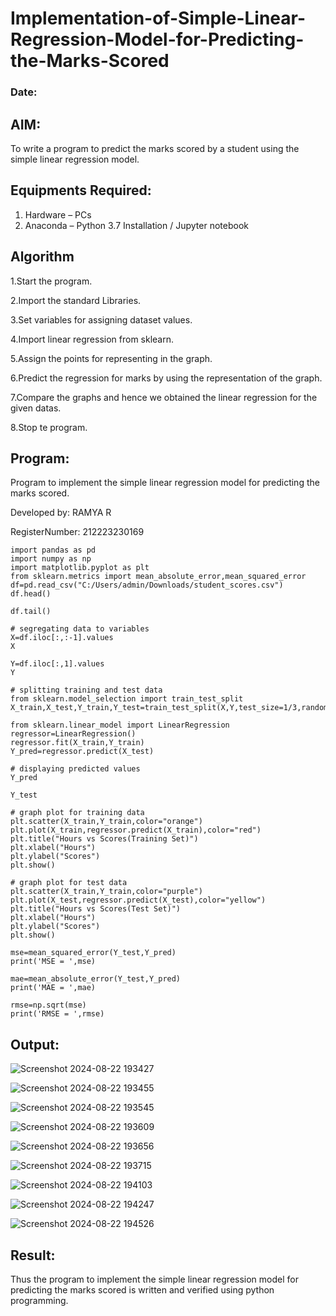 # Implementation-of-Simple-Linear-Regression-Model-for-Predicting-the-Marks-Scored
### Date:
## AIM:
To write a program to predict the marks scored by a student using the simple linear regression model.

## Equipments Required:
1. Hardware – PCs
2. Anaconda – Python 3.7 Installation / Jupyter notebook

## Algorithm

1.Start the program.

2.Import the standard Libraries. 

3.Set variables for assigning dataset values. 

4.Import linear regression from sklearn.

5.Assign the points for representing in the graph.

6.Predict the regression for marks by using the representation of the graph.

7.Compare the graphs and hence we obtained the linear regression for the given datas.

8.Stop te program.


## Program:

Program to implement the simple linear regression model for predicting the marks scored.

Developed by: RAMYA R

RegisterNumber: 212223230169

```
import pandas as pd
import numpy as np
import matplotlib.pyplot as plt
from sklearn.metrics import mean_absolute_error,mean_squared_error
df=pd.read_csv("C:/Users/admin/Downloads/student_scores.csv")
df.head()

df.tail()

# segregating data to variables
X=df.iloc[:,:-1].values
X

Y=df.iloc[:,1].values
Y

# splitting training and test data
from sklearn.model_selection import train_test_split
X_train,X_test,Y_train,Y_test=train_test_split(X,Y,test_size=1/3,random_state=0)

from sklearn.linear_model import LinearRegression
regressor=LinearRegression()
regressor.fit(X_train,Y_train)
Y_pred=regressor.predict(X_test)

# displaying predicted values
Y_pred

Y_test

# graph plot for training data
plt.scatter(X_train,Y_train,color="orange")
plt.plot(X_train,regressor.predict(X_train),color="red")
plt.title("Hours vs Scores(Training Set)")
plt.xlabel("Hours")
plt.ylabel("Scores")
plt.show()

# graph plot for test data
plt.scatter(X_train,Y_train,color="purple")
plt.plot(X_test,regressor.predict(X_test),color="yellow")
plt.title("Hours vs Scores(Test Set)")
plt.xlabel("Hours")
plt.ylabel("Scores")
plt.show()

mse=mean_squared_error(Y_test,Y_pred)
print('MSE = ',mse)

mae=mean_absolute_error(Y_test,Y_pred)
print('MAE = ',mae)

rmse=np.sqrt(mse)
print('RMSE = ',rmse)
```

## Output:

![Screenshot 2024-08-22 193427](https://github.com/user-attachments/assets/ca71e6fc-56b6-47dc-ba8a-33b6054c9f33)

![Screenshot 2024-08-22 193455](https://github.com/user-attachments/assets/881d60d0-641f-4be1-9969-3fb8523f6005)

![Screenshot 2024-08-22 193545](https://github.com/user-attachments/assets/cc140d35-0789-4e0d-b986-6a3eb108cdcd)

![Screenshot 2024-08-22 193609](https://github.com/user-attachments/assets/1a3a40ab-53ee-4940-aa51-850003dd1afe)

![Screenshot 2024-08-22 193656](https://github.com/user-attachments/assets/19da4a15-7d18-4fff-a397-8d790548dd68)

![Screenshot 2024-08-22 193715](https://github.com/user-attachments/assets/5b22f0df-500a-4ce9-985d-dcb3671e7fdd)

![Screenshot 2024-08-22 194103](https://github.com/user-attachments/assets/84194f3f-a252-4526-9612-09bbfa9358ab)

![Screenshot 2024-08-22 194247](https://github.com/user-attachments/assets/a5152002-257b-4945-b08c-b12710168144)

![Screenshot 2024-08-22 194526](https://github.com/user-attachments/assets/0b54977f-e3b0-41c7-84bd-902d1550c303)


## Result:
Thus the program to implement the simple linear regression model for predicting the marks scored is written and verified using python programming.
